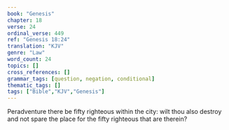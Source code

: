```yaml
---
book: "Genesis"
chapter: 18
verse: 24
ordinal_verse: 449
ref: "Genesis 18:24"
translation: "KJV"
genre: "Law"
word_count: 24
topics: []
cross_references: []
grammar_tags: [question, negation, conditional]
thematic_tags: []
tags: ["Bible","KJV","Genesis"]
---
```

Peradventure there be fifty righteous within the city: wilt thou also destroy and not spare the place for the fifty righteous that are therein?
